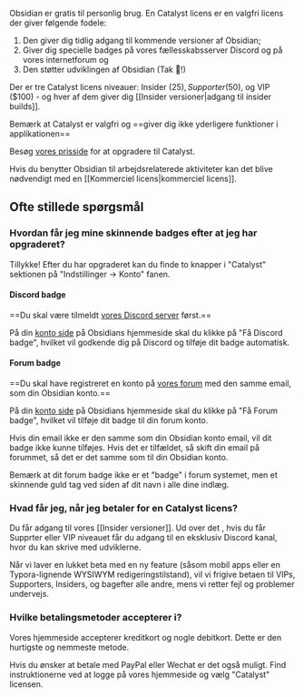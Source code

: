 Obsidian er gratis til personlig brug. En Catalyst licens er en valgfri licens der giver følgende fodele:

1. Den giver dig tidlig adgang til kommende versioner af Obsidian;
2. Giver dig specielle badges på vores fællesskabsserver Discord og på vores internetforum og
3. Den støtter udviklingen af Obsidian (Tak 💜!)

Der er tre Catalyst licens niveauer: Insider ($25), Supporter($50), og VIP ($100) - og hver af dem giver dig [[Insider versioner|adgang til insider builds]].
 
Bemærk at Catalyst er valgfri og ==giver dig ikke yderligere funktioner i applikationen==

Besøg [vores prisside](https://obsidian.md/pricing) for at opgradere til Catalyst. 

Hvis du benytter Obsidian til arbejdsrelaterede aktiviteter kan det blive nødvendigt med en [[Kommerciel licens|kommerciel licens]].

## Ofte stillede spørgsmål

### Hvordan får jeg mine skinnende badges efter at jeg har opgraderet?

Tillykke! Efter du har opgraderet kan du finde to knapper i "Catalyst" sektionen på "Indstillinger → Konto" fanen.

#### Discord badge

==Du skal være tilmeldt [vores Discord server](https://discord.gg/veuWUTm) først.==

På din [konto side](https://obsidian.md/account) på Obsidians hjemmeside skal du klikke på "Få Discord badge", hvilket vil godkende dig på Discord og tilføje dit badge automatisk.

#### Forum badge

==Du skal have registreret en konto på [vores forum](https://forum.obsidian.md) med den samme email, som din Obsidian konto.==

På din [konto side](https://obsidian.md/account) på Obsidians hjemmeside skal du klikke på "Få Forum badge", hvilket vil tilføje dit badge til din forum konto.

Hvis din email ikke er den samme som din Obsidian konto email, vil dit badge ikke kunne tilføjes. Hvis det er tilfældet, så skift din email på forummet, så det er det samme som til din Obsidian konto.

Bemærk at dit forum badge ikke er et "badge" i forum systemet, men et skinnende guld tag ved siden af dit navn i alle dine indlæg.

### Hvad får jeg, når jeg betaler for en Catalyst licens?

Du får adgang til vores [[Insider versioner]]. Ud over det , hvis du får Supprter eller VIP niveauet får du adgang til en eksklusiv Discord kanal, hvor du kan skrive med udviklerne.

Når vi laver en lukket beta med en ny feature (såsom mobil apps eller en Typora-lignende WYSIWYM redigeringstilstand), vil vi frigive betaen til VIPs, Supporters, Insiders, og bagefter alle andre, mens vi retter fejl og problemer undervejs.

### Hvilke betalingsmetoder accepterer i?

Vores hjemmeside accepterer kreditkort og nogle debitkort. Dette er den hurtigste og nemmeste metode.

Hvis du ønsker at betale med PayPal eller Wechat er det også muligt. Find instruktionerne ved at logge på vores hjemmeside og vælg "Catalyst" licensen.
